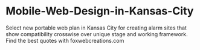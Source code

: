 Mobile-Web-Design-in-Kansas-City
================================

Select new portable web plan in Kansas City for creating alarm sites that show compatibility crosswise over unique stage and working framework. Find the best quotes with foxwebcreations.com

